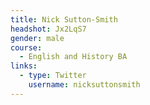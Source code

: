 ```yaml
---
title: Nick Sutton-Smith
headshot: Jx2LqS7
gender: male
course: 
  - English and History BA
links:
  - type: Twitter
    username: nicksuttonsmith
---
```


